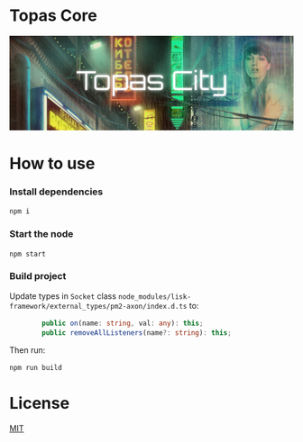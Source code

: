 # Topas Core

![Topas City Logo](banner.jpeg)

# How to use

### Install dependencies

```
npm i
```

### Start the node

```
npm start
```

### Build project

Update types in `Socket` class `node_modules/lisk-framework/external_types/pm2-axon/index.d.ts` to:

```ts
		public on(name: string, val: any): this;
		public removeAllListeners(name?: string): this;
```

Then run:

```
npm run build
```

# License

[MIT](./LICENSE)
